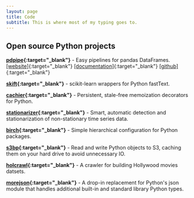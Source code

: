 ```yaml
---
layout: page
title: Code
subtitle: This is where most of my typing goes to.
---
```


## Open source Python projects

**[pdpipe](https://pdpipe.github.io/pdpipe/){:target="_blank"}** - Easy pipelines for pandas DataFrames. [[website]](https://pdpipe.github.io/pdpipe/){:target="_blank"} [[documentation]](https://pdpipe.github.io/pdpipe/doc/pdpipe/){:target="_blank"} [[github]](https://github.com/pdpipe/pdpipe){:target="_blank"}

**[skift](https://github.com/shaypal5/skift){:target="_blank"}** - scikit-learn wrappers for Python fastText.

**[cachier](https://github.com/shaypal5/cachier){:target="_blank"}** - Persistent, stale-free memoization decorators for Python.

**[stationarizer](https://github.com/shaypal5/stationarizer){:target="_blank"}** - Smart, automatic detection and stationarization of non-stationary time series data.

**[birch](https://github.com/shaypal5/birch){:target="_blank"}** - Simple hierarchical configuration for Python packages.

**[s3bp](https://github.com/shaypal5/s3bp){:target="_blank"}** - Read and write Python objects to S3, caching them on your hard drive to avoid unnecessary IO.

**[holcrawl](https://github.com/shaypal5/holcrawl){:target="_blank"}** - A crawler for building Hollywood movies datsets.

**[morejson](https://github.com/shaypal5/morejson){:target="_blank"}** - A drop-in replacement for Python's json module that handles additional built-in and standard library Python types.


<!--### Other research-related stuff

* [Aalto homepage](http://users.ics.aalto.fi/japarkki/){:target="_blank"}-->

